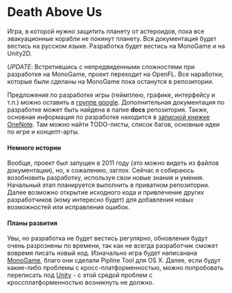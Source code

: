 # Death Above Us
Игра, в которой нужно защитить планету от астероидов, пока все эвакуационные корабли не покинут планету.
Вся документация будет вестись на русском языке. Разработка будет вестись на MonoGame и на Unity2D. 

*UPDATE*: Встретившись с непредвиденными сложностями при разработке на MonoGame, проект переходит на OpenFL.
Все наработки, которые были сделаны на MonoGame пока останутся в репозитории.

Предложения по разработке игры (геймплею, графике, интерфейсу и т.п.) можно оставить в [группе google][1]. Дополнительная документация по разработке может быть найдена в папке **docs** репозитория. Также, основная информация по разработке находится в [записной книжке OneNote][4]. Там можно найти TODO-листы, список багов, основные идеи по игре и концепт-арты.

#### Немного истории
Вообще, проект был запущен в 2011 году (это можно видеть из файлов документации), но, к сожалению, заглох. Сейчас я собираюсь возобновить разработку, используя свои новые знания и умения. Начальный этап планируется выполнить в приватном репозитории. Далее возможно открытие исходного кода и привлечение других разработчиков (кому интересно будет) для добавления новых возможностей или исправления ошибок. 

#### Планы развития
Увы, но разработка не будет вестись регулярно, обновления будут очень разрознены по времени, так как не всегда разработчик сможет вовремя писать новый код. Изначально игра будет написанана [MonoGame][2], благо они сделали Pipline Tool для OS X. Далее, если будут какие-либо проблемы с кросс-платформенностью, можно попробовать переписать под [Unity][3] - с этой средой проблем с кроссплатформенностью возникнуть не должно. 

<!--Ссылки-->
[1]: https://groups.google.com/forum/#!forum/death-above-us
[2]: https://github.com/mono/MonoGame
[3]: http://unity3d.com
[4]: http://1drv.ms/1dfNeYC
